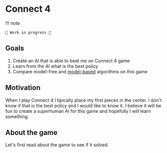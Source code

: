 # Connect 4

!!! note

    🚧 Work in progress 🚧

## Goals

1. Create an AI that is able to beat me on Connect 4 game
2. Learn from the AI what is the best policy
3. Compare model-free and [model-based](../artificial-intelligence/model-based-rl.md) algorithms on this game

## Motivation

When I play Connect 4 I tipically place my first pieces in the center. I don't know if that is the
best policy and I would like to know it. I believe it will be fun to create a superhuman AI for this
game and hopefully I will learn something.

## About the game

Let's first read about the game to see if it solved. 